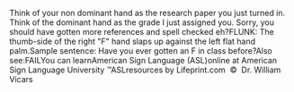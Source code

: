 Think of your non dominant hand as the research paper you just 
			turned in. Think of the dominant hand as the grade I just assigned 
			you. Sorry, you should have gotten more references and spell checked 
			eh?FLUNK: The thumb-side of the right "F" hand slaps up against the left flat 
  hand palm.Sample sentence: Have you ever gotten an F in class before?Also see:FAILYou can learnAmerican Sign Language (ASL)online at American Sign Language University ™ASLresources by Lifeprint.com  ©  Dr. William Vicars